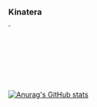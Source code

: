 ### Kinatera
<a href="https://discord.com/users/531218091237965826" target="_blank">
      <img src="https://logodownload.org/wp-content/uploads/2017/11/discord-logo-2-1.png" width=3% height=3%>
    </a>

    
[![Anurag's GitHub stats](https://github-readme-stats.vercel.app/api?username=Kinatera&theme=tokyonight)](https://github.com/Kinatera)

